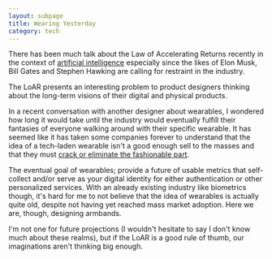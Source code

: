 ```yaml
---
layout: subpage
title: Wearing Yesterday
category: tech
---
```

There has been much talk about the Law of Accelerating Returns recently in the context of <a href="http://waitbutwhy.com/2015/01/artificial-intelligence-revolution-1.html">artificial intelligence</a> especially since the likes of Elon Musk, Bill Gates and Stephen Hawking are calling for restraint in the industry.

The LoAR presents an interesting problem to product designers thinking about the long-term visions of their digital and physical products.

In a recent conversation with another designer about wearables, I wondered how long it would take until the industry would eventually fulfill their fantasies of everyone walking around with their specific wearable. It has seemed like it has taken some companies forever to understand that the idea of a tech-laden wearable isn't a good enough sell to the masses and that they must <a href="https://medium.com/shopify-ux/the-wearable-fallacy-193d56e9fdef#.cuja7oxxn">crack or eliminate the fashionable part</a>.

The eventual goal of wearables; provide a future of usable metrics that self-collect and/or serve as your digital identity for either authentication or other personalized services. With an already existing industry like biometrics though, it's hard for me to not believe that the idea of wearables is actually quite old, despite not having yet reached mass market adoption. Here we are, though, designing armbands.

I'm not one for future projections (I wouldn't hesitate to say I don't know much about these realms), but if the LoAR is a good rule of thumb, our imaginations aren't thinking big enough.